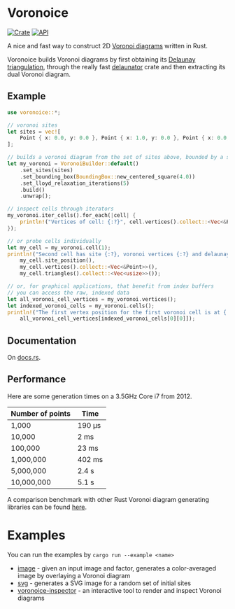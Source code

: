 # Voronoice

[![Crate](https://img.shields.io/crates/v/voronoice.svg)](https://crates.io/crates/voronoice)
[![API](https://docs.rs/voronoice/badge.svg)](https://docs.rs/voronoice)

A nice and fast way to construct 2D [Voronoi diagrams](https://en.wikipedia.org/wiki/Voronoi_diagram) written in Rust.

Voronoice builds Voronoi diagrams by first obtaining its [Delaunay triangulation](https://en.wikipedia.org/wiki/Delaunay_triangulation), through the really fast [delaunator](https://docs.rs/delaunator/*/delaunator) crate and then extracting its dual Voronoi diagram.

## Example

```rust
use voronoice::*;

// voronoi sites
let sites = vec![
    Point { x: 0.0, y: 0.0 }, Point { x: 1.0, y: 0.0 }, Point { x: 0.0, y: 1.0 }
];

// builds a voronoi diagram from the set of sites above, bounded by a square of size 4
let my_voronoi = VoronoiBuilder::default()
    .set_sites(sites)
    .set_bounding_box(BoundingBox::new_centered_square(4.0))
    .set_lloyd_relaxation_iterations(5)
    .build()
    .unwrap();

// inspect cells through iterators
my_voronoi.iter_cells().for_each(|cell| {
    println!("Vertices of cell: {:?}", cell.vertices().collect::<Vec<&Point>>())
});

// or probe cells individually
let my_cell = my_voronoi.cell(1);
println!("Second cell has site {:?}, voronoi vertices {:?} and delaunay triangles {:?}",
    my_cell.site_position(),
    my_cell.vertices().collect::<Vec<&Point>>(),
    my_cell.triangles().collect::<Vec<usize>>());

// or, for graphical applications, that benefit from index buffers
// you can access the raw, indexed data
let all_voronoi_cell_vertices = my_voronoi.vertices();
let indexed_voronoi_cells = my_voronoi.cells();
println!("The first vertex position for the first voronoi cell is at {:?}",
    all_voronoi_cell_vertices[indexed_voronoi_cells[0][0]]);
```

## Documentation

On [docs.rs](https://docs.rs/voronoice/*/voronoice/).

## Performance

Here are some generation times on a 3.5GHz Core i7 from 2012.

| Number of points | Time         |
| -----------------|--------------|
|      1,000       | 190 µs       |
|     10,000       | 2 ms         |
|    100,000       | 23 ms        |
|  1,000,000       | 402 ms       |
|  5,000,000       | 2.4 s        |
| 10,000,000       | 5.1 s        |

A comparison benchmark with other Rust Voronoi diagram generating libraries can be found [here](https://github.com/andreesteve/voronoi-benchmark-rs).

# Examples

You can run the examples by ```cargo run --example <name>```

* [image](examples/image.rs) - given an input image and factor, generates a color-averaged image by overlaying a Voronoi diagram
* [svg](examples/svg.rs) - generates a SVG image for a random set of initial sites
* [voronoice-inspector](https://github.com/andreesteve/voronoice-inspector) - an interactive tool to render and inspect Voronoi diagrams